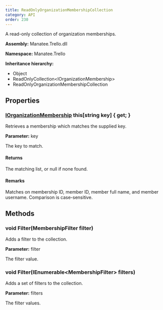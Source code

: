 ```yaml
---
title: ReadOnlyOrganizationMembershipCollection
category: API
order: 230
---
```


A read-only collection of organization memberships.

**Assembly:** Manatee.Trello.dll

**Namespace:** Manatee.Trello

**Inheritance hierarchy:**

- Object
- ReadOnlyCollection&lt;IOrganizationMembership&gt;
- ReadOnlyOrganizationMembershipCollection

## Properties

### [IOrganizationMembership](../IOrganizationMembership#iorganizationmembership) this[string key] { get; }

Retrieves a membership which matches the supplied key.

**Parameter:** key

The key to match.

#### Returns

The matching list, or null if none found.

#### Remarks

Matches on membership ID, member ID, member full name, and member username. Comparison is case-sensitive.

## Methods

### void Filter(MembershipFilter filter)

Adds a filter to the collection.

**Parameter:** filter

The filter value.

### void Filter(IEnumerable&lt;MembershipFilter&gt; filters)

Adds a set of filters to the collection.

**Parameter:** filters

The filter values.

